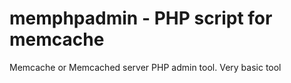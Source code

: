 # memphpadmin - PHP script for memcache

Memcache or Memcached server PHP admin tool. Very basic tool
